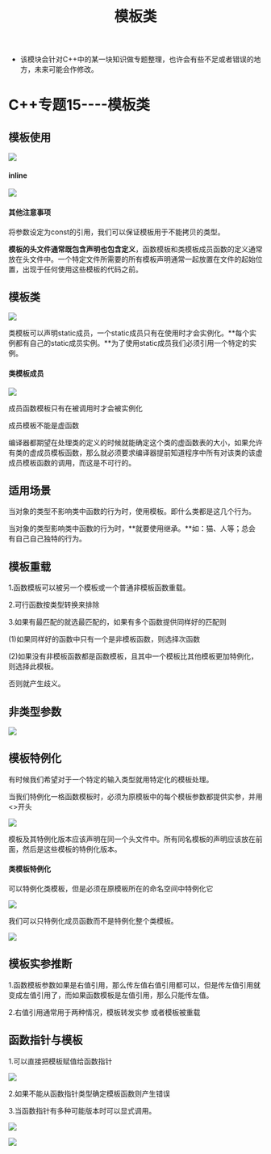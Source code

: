 ﻿---
layout: post
title:  "模板类"
data: 星期五, 20. 三月 2020 01:04下午 
categories: C++
tags: 专题
---
* 该模块会针对C++中的某一块知识做专题整理，也许会有些不足或者错误的地方，未来可能会作修改。

# C++专题15----模板类


## 模板使用

![](https://github.com/LLLibra/LLLibra.github.io/raw/master/_posts/imgs/20200320-133030.png)

#### inline
![](https://github.com/LLLibra/LLLibra.github.io/raw/master/_posts/imgs/20200320-133607.png)

#### 其他注意事项
将参数设定为const的引用，我们可以保证模板用于不能拷贝的类型。

**模板的头文件通常既包含声明也包含定义**，函数模板和类模板成员函数的定义通常放在头文件中。一个特定文件所需要的所有模板声明通常一起放置在文件的起始位置，出现于任何使用这些模板的代码之前。

## 模板类

>
![](https://github.com/LLLibra/LLLibra.github.io/raw/master/_posts/imgs/20200320-144936.png)

类模板可以声明static成员，一个static成员只有在使用时才会实例化。**每个实例都有自己的static成员实例。**为了使用static成员我们必须引用一个特定的实例。
#### 类模板成员

![](https://github.com/LLLibra/LLLibra.github.io/raw/master/_posts/imgs/20200320-145933.png)

成员函数模板只有在被调用时才会被实例化

成员模板不能是虚函数
>
编译器都期望在处理类的定义的时候就能确定这个类的虚函数表的大小，如果允许有类的虚成员模板函数，那么就必须要求编译器提前知道程序中所有对该类的该虚成员模板函数的调用，而这是不可行的。 


## 适用场景
当对象的类型不影响类中函数的行为时，使用模板。即什么类都是这几个行为。

当对象的类型影响类中函数的行为时，**就要使用继承。**如：猫、人等；总会有自己自己独特的行为。

## 模板重载
1.函数模板可以被另一个模板或一个普通非模板函数重载。

2.可行函数按类型转换来排除

3.如果有最匹配的就选最匹配的，如果有多个函数提供同样好的匹配则
>
(1)如果同样好的函数中只有一个是非模板函数，则选择次函数
>
(2)如果没有非模板函数都是函数模板，且其中一个模板比其他模板更加特例化，则选择此模板。 
>
否则就产生歧义。

## 非类型参数

![](https://github.com/LLLibra/LLLibra.github.io/raw/master/_posts/imgs/20200320-150306.png)

## 模板特例化
有时候我们希望对于一个特定的输入类型就用特定化的模板处理。

当我们特例化一格函数模板时，必须为原模板中的每个模板参数都提供实参，并用<>开头

![](https://github.com/LLLibra/LLLibra.github.io/raw/master/_posts/imgs/20200320-142923.png)

模板及其特例化版本应该声明在同一个头文件中。所有同名模板的声明应该放在前面，然后是这些模板的特例化版本。

#### 类模板特例化

可以特例化类模板，但是必须在原模板所在的命名空间中特例化它

>
![](https://github.com/LLLibra/LLLibra.github.io/raw/master/_posts/imgs/20200320-143557.png)

我们可以只特例化成员函数而不是特例化整个类模板。
>
![](https://github.com/LLLibra/LLLibra.github.io/raw/master/_posts/imgs/20200320-143717.png)

## 模板实参推断
1.函数模板参数如果是右值引用，那么传左值右值引用都可以，但是传左值引用就变成左值引用了，而如果函数模板是左值引用，那么只能传左值。

2.右值引用通常用于两种情况，模板转发实参 或者模板被重载

## 函数指针与模板
1.可以直接把模板赋值给函数指针

![](https://github.com/LLLibra/LLLibra.github.io/raw/master/_posts/imgs/20200320-150718.png)

2.如果不能从函数指针类型确定模板函数则产生错误

3.当函数指针有多种可能版本时可以显式调用。

![](https://github.com/LLLibra/LLLibra.github.io/raw/master/_posts/imgs/20200320-150757.png)

![](https://github.com/LLLibra/LLLibra.github.io/raw/master/_posts/imgs/20200320-150808.png)


